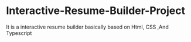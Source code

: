 # Interactive-Resume-Builder-Project
It is a interactive resume builder basically based on Html, CSS ,And Typescript
